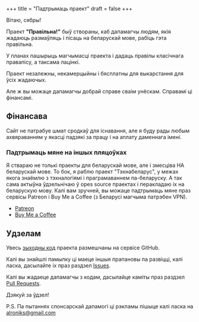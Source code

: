 +++
title = "Падтрымаць праект"
draft = false
+++


Вітаю, сябры!

Праект **"Правільна!"** быў створаны, каб дапамагчы людям, якія жадаюць размаўляць і пісаць на беларускай мове, рабіць гэта правільна.

У планах пашырыць магчымасці праекта і дадаць правілы класічнага правапісу, а таксама лацінкі.

Праект незалежны, некамерцыйны і бясплатны для выкарстання для ўсіх жадаючых.

Але ж вы можаце дапамагчы добрай справе сваім унёскам. Справамі ці фінансамі.


## Фінансава

Сайт не патрабуе шмат сродкаў для існавання, але я буду рады любым ахвяраванням у якасці падзякі за працу і на аплату даменнага імені.

### Падтрымаць мяне на іншых пляцоўках

Я ствараю не толькі праекты для беларускай мове, але і змесціва НА беларускай мове. То бок, я раблю праект "Тэхнабеларус", у межах якога знаёмлю з тэхналогіямі і праграмаваннем па-беларуску. А так сама актыўна ўдзельнічаю ў opes source праектах і перакладаю іх на беларускую мову. Калі вам зручней, вы можаце падтрымаць мяне праз сервісы Patreon і Buy Me a Coffee (з Беларусі магчыма патрэбен VPN).

- [Patreon](https://www.patreon.com/ikbytech)
- [Buy Me a Coffee](https://www.buymeacoffee.com/ikbytech)


## Удзелам

Увесь [зыходны код](https://github.com/alroniks/pravilnaby) праекта размешчаны на сервісе GitHub.

Калі вы знайшлі памылку ці маеце іншыя прапановы па развіцці, калі ласка, дасылайте іх праз раздзел [Issues](https://github.com/alroniks/pravilnaby/issues).

Калі вы жадаеце дапамагчы з кодам, дасылайце каміты праз раздзел [Pull Requests](https://github.com/alroniks/pravilnaby/pulls).

Дзякуй за ўдзел!

P.S. Па пытаннях спонсарскай дапамогі ці рэкламы пішыце калі ласка на [alroniks@gmail.com](mailto:alroniks@gmail.com)

